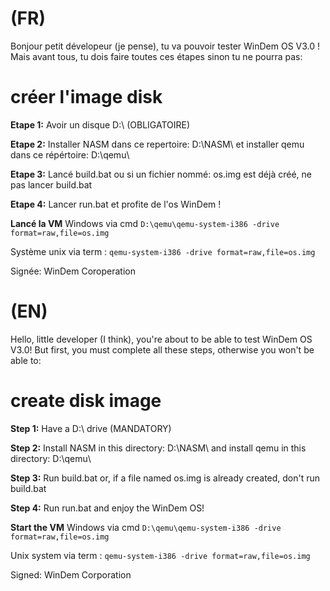 # (FR)
Bonjour petit dévelopeur (je pense), tu va pouvoir tester WinDem OS V3.0 ! Mais avant tous, tu dois faire toutes ces étapes sinon tu ne pourra pas:

# créer l'image disk

**Etape 1:**
Avoir un disque D:\ (OBLIGATOIRE)

**Etape 2:**
Installer NASM dans ce repertoire: D:\NASM\ et installer qemu dans ce répértoire: D:\qemu\

**Etape 3:**
Lancé build.bat ou si un fichier nommé: os.img est déjà créé, ne pas lancer build.bat

**Etape 4:**
Lancer run.bat et profite de l'os WinDem !


**Lancé la VM**
Windows via cmd
``D:\qemu\qemu-system-i386 -drive format=raw,file=os.img``

Système unix via term :
``qemu-system-i386 -drive format=raw,file=os.img``

Signée: WinDem Coroperation








# (EN)

Hello, little developer (I think), you're about to be able to test WinDem OS V3.0! But first, you must complete all these steps, otherwise you won't be able to:

# create disk image

**Step 1:**
Have a D:\ drive (MANDATORY)

**Step 2:**
Install NASM in this directory: D:\NASM\ and install qemu in this directory: D:\qemu\

**Step 3:**
Run build.bat or, if a file named os.img is already created, don't run build.bat

**Step 4:**
Run run.bat and enjoy the WinDem OS!

**Start the VM**
Windows via cmd
``D:\qemu\qemu-system-i386 -drive format=raw,file=os.img``

Unix system via term :
``qemu-system-i386 -drive format=raw,file=os.img``


Signed: WinDem Corporation